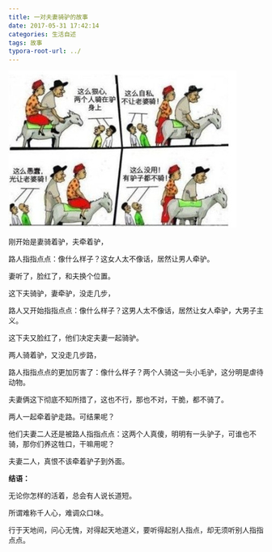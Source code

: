 ```yaml
---
title: 一对夫妻骑驴的故事
date: 2017-05-31 17:42:14
categories: 生活自述
tags: 故事
typora-root-url: ../
---
```


![](/images/article/ydfqql.jpg)

刚开始是妻骑着驴，夫牵着驴，

路人指指点点：像什么样子？这女人太不像话，居然让男人牵驴。

妻听了，脸红了，和夫换个位置。

这下夫骑驴，妻牵驴，没走几步，

路人又开始指指点点：像什么样子？这男人太不像话，居然让女人牵驴，大男子主义。

这下夫又脸红了，他们决定夫妻一起骑驴。

两人骑着驴，又没走几步路，

路人指指点点的更加厉害了：像什么样子？两个人骑这一头小毛驴，这分明是虐待动物。

夫妻俩这下彻底不知所措了，这也不行，那也不对，干脆，都不骑了。

两人一起牵着驴走路。可结果呢？

他们夫妻二人还是被路人指指点点：这两个人真傻，明明有一头驴子，可谁也不骑，那你们养这牲口，干嘛用呢？

夫妻二人，真恨不该牵着驴子到外面。

**结语：**

无论你怎样的活着，总会有人说长道短。

所谓难称千人心，难调众口味。

行于天地间，问心无愧，对得起天地道义，要听得起别人指点，却无须听别人指指点点。
